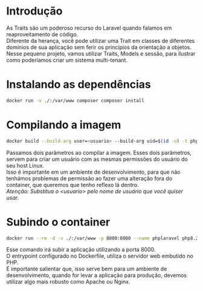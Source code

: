 # Introdução
As Traits são um poderoso recurso do Laravel quando falamos em reaproveitamento de código.  
Diferente da herança, você pode utilizar uma Trait em classes de diferentes domínios de sua aplicação sem ferir os princípios da orientação a objetos.  
Nesse pequeno projeto, vamos utilizar Traits, Models e sessão, para ilustrar como poderíamos criar um sistema multi-tenant.

# Instalando as dependências
```bash
docker run -v ./:/var/www composer composer install
```
# Compilando a imagem
```bash
docker build --build-arg user=<usuario> --build-arg uid=$(id -u) -t php8.2-laravel11 .
```
Passamos dois parâmetros ao compilar a imagem. Esses dois parâmetros, servem para criar um usuário com as mesmas permissões do usuário do seu host Linux.  
Isso é importante em um ambiente de desenvolvimento, para que não tenhámos problemas de permissão ao fazer uma alteração fora do container, que queremos que tenho reflexo lá dentro.  
_Atenção: Substitua o \<usuario> pelo nome de usuário que você quiser usar._

# Subindo o container
```bash
docker run --rm -d -v ./:/var/www -p 8000:8000 --name phplaravel php8.2-laravel11
```
Esse comando irá subir a aplicação utilizando a porta 8000.  
O entrypoint configurado no Dockerfile, utiliza o servidor web embutido no PHP.  
É importante salientar que, isso serve bem para um ambiente de desenvolvimento, quando for levar a aplicação para produção, devemos utilizar algo mais robusto como Apache ou Nginx.
